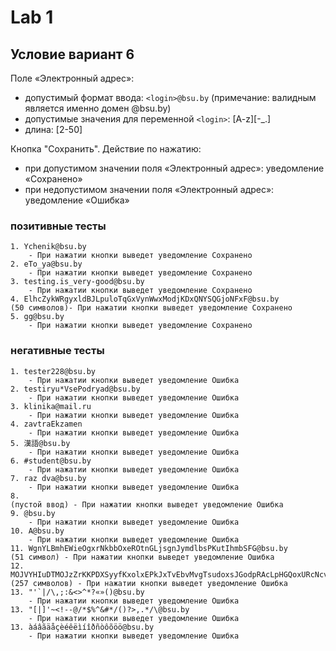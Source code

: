 # Lab 1

## Условие вариант 6

Поле «Электронный адрес»:
- допустимый формат ввода: ```<login>@bsu.by``` (примечание: валидным является именно домен @bsu.by)
- допустимые значения для переменной ```<login>```: [A-z][-_.]  
- длина: [2-50]
	
Кнопка "Сохранить". Действие по нажатию: 
- при допустимом значении поля «Электронный адрес»: уведомление «Сохранено»
- при недопустимом значении поля «Электронный адрес»: уведомление «Ошибка»

### позитивные тесты

	1. Ychenik@bsu.by
		- При нажатии кнопки выведет уведомление Сохранено
	2. eTo_ya@bsu.by
		- При нажатии кнопки выведет уведомление Сохранено
	3. testing.is_very-good@bsu.by
		- При нажатии кнопки выведет уведомление Сохранено
	4. ElhcZykWRgyxldBJLpuloTqGxVynWwxModjKDxQNYSQGjoNFxF@bsu.by
	(50 символов)- При нажатии кнопки выведет уведомление Сохранено
	5. gg@bsu.by
		- При нажатии кнопки выведет уведомление Сохранено
	
### негативные тесты

	1. tester228@bsu.by 
		- При нажатии кнопки выведет уведомление Ошибка
	2. testiryu*VsePodryad@bsu.by
		- При нажатии кнопки выведет уведомление Ошибка
	3. klinika@mail.ru
		- При нажатии кнопки выведет уведомление Ошибка
	4. zavtraEkzamen
		- При нажатии кнопки выведет уведомление Ошибка
	5. 漢語@bsu.by
		- При нажатии кнопки выведет уведомление Ошибка
	6. #student@bsu.by
		- При нажатии кнопки выведет уведомление Ошибка
	7. raz dva@bsu.by
		- При нажатии кнопки выведет уведомление Ошибка
	8. 
	(пустой ввод) - При нажатии кнопки выведет уведомление Ошибка
	9. @bsu.by
		- При нажатии кнопки выведет уведомление Ошибка
	10. A@bsu.by 
		- При нажатии кнопки выведет уведомление Ошибка
	11. WgnYLBmhEWieOgxrNkbbOxeROtnGLjsgnJymdlbsPKutIhmbSFG@bsu.by
	(51 символ) - При нажатии кнопки выведет уведомление Ошибка
	12. MOJVYHIuDTMOJzZrKKPDXSyyfKxolxEPkJxTvEbvMvgTsudoxsJGodpRAcLpHGQoxURcNcvPiaICckAbLohNhViRFtlFdWcvyPHkaxRxDPaBVATibzgoRWRKCvtuVdIlEIjkasDWYeGygeBnBqzNhcznNdrcNyyQUShLmUvxEDtIzhJvqmEHLDnOruugJbjpwTBdEQMCiCTRbMknGayCuLBjbPHEmAKZRRLIcZkZZApSPgXsxYZKGWPOBwtSMHrw@bsu.by
	(257 символов) - При нажатии кнопки выведет уведомление Ошибка
	13. "'`|/\,;:&<>^*?«»()@bsu.by
		- При нажатии кнопки выведет уведомление Ошибка
	13. "[|]'~<!--@/*$%^&#*/()?>,.*/\@bsu.by
		- При нажатии кнопки выведет уведомление Ошибка
	13. àáâãäåçèéêëìíîðñòôõöö@bsu.by
		- При нажатии кнопки выведет уведомление Ошибка
		
